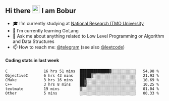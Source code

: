 ## Hi there <img src="https://media.giphy.com/media/hvRJCLFzcasrR4ia7z/giphy.gif" width="25px" height="25px"> I am Bobur

- :mortar_board: I’m currently studying at [National Research ITMO University](https://itmo.ru/)
- :seedling: I’m currently learning GoLang
- :speech_balloon: Ask me about anything related to Low Level Programming or Algorithm and Data Structures
- :mailbox: How to reach me: [@telegram](https://t.me/octoant) (see also [@leetcode](https://leetcode.com/octoant/))    

#### Coding stats in last week

<!--START_SECTION:waka-->

```text
C                16 hrs 51 mins  █████████████▓░░░░░░░░░░░   54.98 %
ObjectiveC       6 hrs 43 mins   █████▒░░░░░░░░░░░░░░░░░░░   21.93 %
CMake            3 hrs 16 mins   ██▓░░░░░░░░░░░░░░░░░░░░░░   10.69 %
C++              3 hrs 8 mins    ██▓░░░░░░░░░░░░░░░░░░░░░░   10.25 %
textmate         19 mins         ▒░░░░░░░░░░░░░░░░░░░░░░░░   01.04 %
Other            5 mins          ░░░░░░░░░░░░░░░░░░░░░░░░░   00.33 %
```

<!--END_SECTION:waka-->

